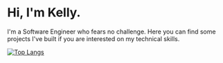 # Hi, I'm Kelly.

I'm a Software Engineer who fears no challenge. Here you can find some projects I've built if you are interested on my technical skills.

[![Top Langs](https://github-readme-stats.vercel.app/api/top-langs/?username=k3llydev&show_icons=true&theme=midnight-purple)](https://github.com/anuraghazra/github-readme-stats)
